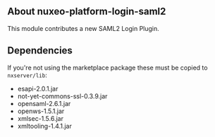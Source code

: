 ## About nuxeo-platform-login-saml2

This module contributes a new SAML2 Login Plugin.

## Dependencies

If you're not using the marketplace package these must be copied to `nxserver/lib`:

 - esapi-2.0.1.jar
 - not-yet-commons-ssl-0.3.9.jar
 - opensaml-2.6.1.jar
 - openws-1.5.1.jar
 - xmlsec-1.5.6.jar
 - xmltooling-1.4.1.jar